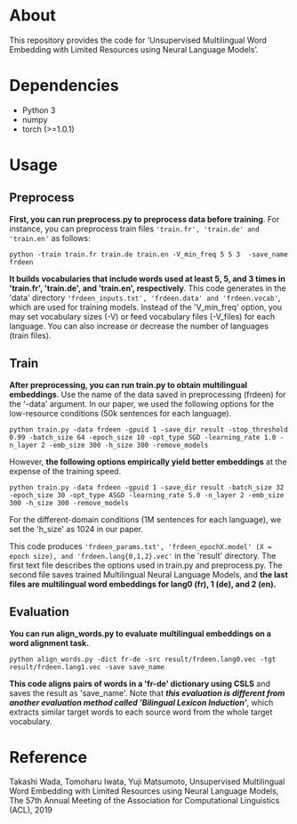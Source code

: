 # About
This repository provides the code for ‘Unsupervised Multilingual Word Embedding with Limited Resources using Neural Language Models’. 
# Dependencies
* Python 3
* numpy
* torch (>=1.0.1)

# Usage

## Preprocess
**First, you can run preprocess.py to preprocess data before training**. For instance, you can preprocess train files `'train.fr', 'train.de' and 'train.en'` as follows:

```
python -train train.fr train.de train.en -V_min_freq 5 5 3  -save_name frdeen
```

**It builds vocabularies that include words used at least 5, 5, and 3 times in 'train.fr', 'train.de', and 'train.en', respectively**. This code generates in the 'data' directory `'frdeen_inputs.txt', 'frdeen.data' and 'frdeen.vocab'`, which are used for training models. Instead of the 'V_min_freq' option, you may set vocabulary sizes (-V) or feed vocabulary files (-V_files) for each language. You can also increase or decrease the number of languages (train files).

## Train
**After preprocessing, you can run train.py to obtain multilingual embeddings**. Use the name of the data saved in preprocessing (frdeen) for the '-data' argument. In our paper, we used the following options for the low-resource conditions (50k sentences for each language). 

```
python train.py -data frdeen -gpuid 1 -save_dir result -stop_threshold 0.99 -batch_size 64 -epoch_size 10 -opt_type SGD -learning_rate 1.0 -n_layer 2 -emb_size 300 -h_size 300 -remove_models
```

However, **the following options empirically yield better embeddings** at the expense of the training speed.

```
python train.py -data frdeen -gpuid 1 -save_dir result -batch_size 32 -epoch_size 30 -opt_type ASGD -learning_rate 5.0 -n_layer 2 -emb_size 300 -h_size 300 -remove_models 
```

For the different-domain conditions (1M sentences for each language), we set the 'h_size' as 1024 in our paper. 
 

This code produces `'frdeen_params.txt', 'frdeen_epochX.model' (X = epoch size), and 'frdeen.lang{0,1,2}.vec'` in the 'result' directory. The first text file describes the options used in train.py and preprocess.py. The second file saves trained Multilingual Neural Language Models, and **the last files are multilingual word embeddings for lang0 (fr), 1 (de), and 2 (en).**


## Evaluation

**You can run align_words.py to evaluate multilingual embeddings on a word alignment task.**

```
python align_words.py -dict fr-de -src result/frdeen.lang0.vec -tgt result/frdeen.lang1.vec -save save_name
```

**This code aligns pairs of words in a 'fr-de' dictionary using CSLS** and saves the result as 'save_name'. Note that **_this evaluation is different from another evaluation method called 'Bilingual Lexicon Induction'_**, which extracts similar target words to each source word from the whole target vocabulary. 


# Reference
Takashi Wada, Tomoharu Iwata, Yuji Matsumoto, Unsupervised Multilingual Word Embedding with Limited Resources using Neural Language Models, The 57th Annual Meeting of the Association for Computational Linguistics (ACL), 2019



